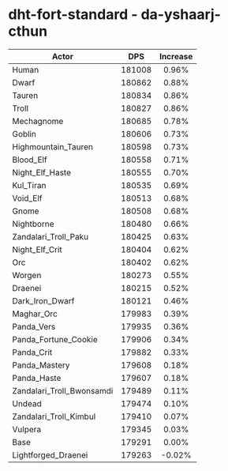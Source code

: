 # dht-fort-standard - da-yshaarj-cthun
| Actor | DPS | Increase |
|---|:---:|:---:|
|Human|181008|0.96%|
|Dwarf|180862|0.88%|
|Tauren|180834|0.86%|
|Troll|180827|0.86%|
|Mechagnome|180685|0.78%|
|Goblin|180606|0.73%|
|Highmountain_Tauren|180598|0.73%|
|Blood_Elf|180558|0.71%|
|Night_Elf_Haste|180555|0.70%|
|Kul_Tiran|180535|0.69%|
|Void_Elf|180513|0.68%|
|Gnome|180508|0.68%|
|Nightborne|180480|0.66%|
|Zandalari_Troll_Paku|180425|0.63%|
|Night_Elf_Crit|180404|0.62%|
|Orc|180402|0.62%|
|Worgen|180273|0.55%|
|Draenei|180215|0.52%|
|Dark_Iron_Dwarf|180121|0.46%|
|Maghar_Orc|179983|0.39%|
|Panda_Vers|179935|0.36%|
|Panda_Fortune_Cookie|179906|0.34%|
|Panda_Crit|179882|0.33%|
|Panda_Mastery|179608|0.18%|
|Panda_Haste|179607|0.18%|
|Zandalari_Troll_Bwonsamdi|179489|0.11%|
|Undead|179474|0.10%|
|Zandalari_Troll_Kimbul|179410|0.07%|
|Vulpera|179345|0.03%|
|Base|179291|0.00%|
|Lightforged_Draenei|179263|-0.02%|
